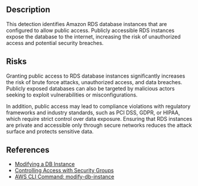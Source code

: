 ## Description

This detection identifies Amazon RDS database instances that are configured to allow public access. Publicly accessible RDS instances expose the database to the internet, increasing the risk of unauthorized access and potential security breaches.

## Risks

Granting public access to RDS database instances significantly increases the risk of brute force attacks, unauthorized access, and data breaches. Publicly exposed databases can also be targeted by malicious actors seeking to exploit vulnerabilities or misconfigurations.

In addition, public access may lead to compliance violations with regulatory frameworks and industry standards, such as PCI DSS, GDPR, or HIPAA, which require strict control over data exposure. Ensuring that RDS instances are private and accessible only through secure networks reduces the attack surface and protects sensitive data.

## References

- [Modifying a DB Instance](https://docs.aws.amazon.com/AmazonRDS/latest/UserGuide/Overview.DBInstance.Modifying.html)
- [Controlling Access with Security Groups](https://docs.aws.amazon.com/AmazonRDS/latest/UserGuide/Overview.RDSSecurityGroups.html)
- [AWS CLI Command: modify-db-instance](https://docs.aws.amazon.com/cli/latest/reference/rds/modify-db-instance.html)
